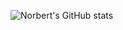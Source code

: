 ![Norbert's GitHub stats](https://github-readme-stats.vercel.app/api?username=azotamiota&show_icons=true&theme=light)

<!--### Hi there 👋


**azotamiota/azotamiota** is a ✨ _special_ ✨ repository because its `README.md` (this file) appears on your GitHub profile.

Here are some ideas to get you started:

- 🔭 I’m currently working on ...
- 🌱 I’m currently learning ...
- 👯 I’m looking to collaborate on ...
- 🤔 I’m looking for help with ...
- 💬 Ask me about ...
- 📫 How to reach me: ...
- 😄 Pronouns: ...
- ⚡ Fun fact: ...
-->
